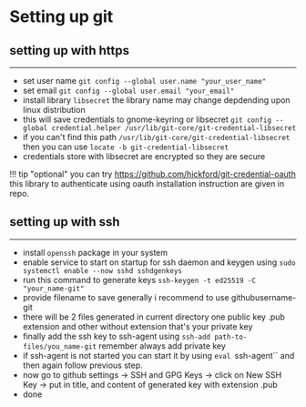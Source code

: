 # Setting up git

## setting up with https
---
- set user name `git config --global user.name "your_user_name"`
- set email `git config --global user.email "your_email"`
- install library `libsecret` the library name may change depdending upon linux distribution
- this will save credentials to gnome-keyring or libsecret `git config --global credential.helper /usr/lib/git-core/git-credential-libsecret`
- if you can't find this path `/usr/lib/git-core/git-credential-libsecret` then you can use `locate -b git-credential-libsecret`
- credentials store with libsecret are encrypted so they are secure

!!! tip "optional"
	you can try https://github.com/hickford/git-credential-oauth this library to authenticate using oauth installation instruction are given in repo.

## setting up with ssh
---
- install `openssh` package in your system
- enable service to start on startup for ssh daemon and keygen using `sudo systemctl enable --now sshd sshdgenkeys`
- run this command to generate keys `ssh-keygen -t ed25519 -C "your_name-git"`
- provide filename to save generally i recommend to use githubusername-git
- there will be 2 files generated in current directory one public key .pub extension and other without extension that's your private key
- finally add the ssh key to ssh-agent using `ssh-add path-to-files/you_name-git` remember always add private key
- if ssh-agent is not started you can start it by using `eval `ssh-agent`` and then again follow previous step.
- now go to github settings &rarr; SSH and GPG Keys &rarr; click on New SSH Key -> put in title, and content of generated key with extension .pub
- done